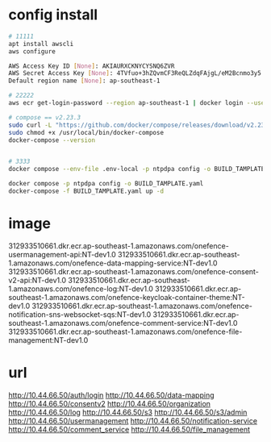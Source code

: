 # config install
```sh
# 11111
apt install awscli
aws configure

AWS Access Key ID [None]: AKIAURXCKNYCYSNQ6ZVR
AWS Secret Access Key [None]: 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
Default region name [None]: ap-southeast-1

# 22222
aws ecr get-login-password --region ap-southeast-1 | docker login --username AWS --password-stdin 312933510661.dkr.ecr.ap-southeast-1.amazonaws.com

# compose == v2.23.3
sudo curl -L "https://github.com/docker/compose/releases/download/v2.23.3/docker-compose-$(uname -s)-$(uname -m)" -o /usr/bin/docker-compose
sudo chmod +x /usr/local/bin/docker-compose
docker-compose --version


# 3333
docker compose --env-file .env-local -p ntpdpa config -o BUILD_TAMPLATE.yaml

docker compose -p ntpdpa config -o BUILD_TAMPLATE.yaml
docker-compose -f BUILD_TAMPLATE.yaml up -d
```
# image
312933510661.dkr.ecr.ap-southeast-1.amazonaws.com/onefence-usermanagement-api:NT-dev1.0
312933510661.dkr.ecr.ap-southeast-1.amazonaws.com/onefence-data-mapping-service:NT-dev1.0
312933510661.dkr.ecr.ap-southeast-1.amazonaws.com/onefence-consent-v2-api:NT-dev1.0
312933510661.dkr.ecr.ap-southeast-1.amazonaws.com/onefence-log:NT-dev1.0
312933510661.dkr.ecr.ap-southeast-1.amazonaws.com/onefence-keycloak-container-theme:NT-dev1.0
312933510661.dkr.ecr.ap-southeast-1.amazonaws.com/onefence-notification-sns-websocket-sqs:NT-dev1.0
312933510661.dkr.ecr.ap-southeast-1.amazonaws.com/onefence-comment-service:NT-dev1.0
312933510661.dkr.ecr.ap-southeast-1.amazonaws.com/onefence-file-management:NT-dev1.0

# url
http://10.44.66.50/auth/login
http://10.44.66.50/data-mapping
http://10.44.66.50/consentv2
http://10.44.66.50/organization
http://10.44.66.50/log
http://10.44.66.50/s3
http://10.44.66.50/s3/admin
http://10.44.66.50/usermanagement
http://10.44.66.50/notification-service
http://10.44.66.50/comment_service
http://10.44.66.50/file_management